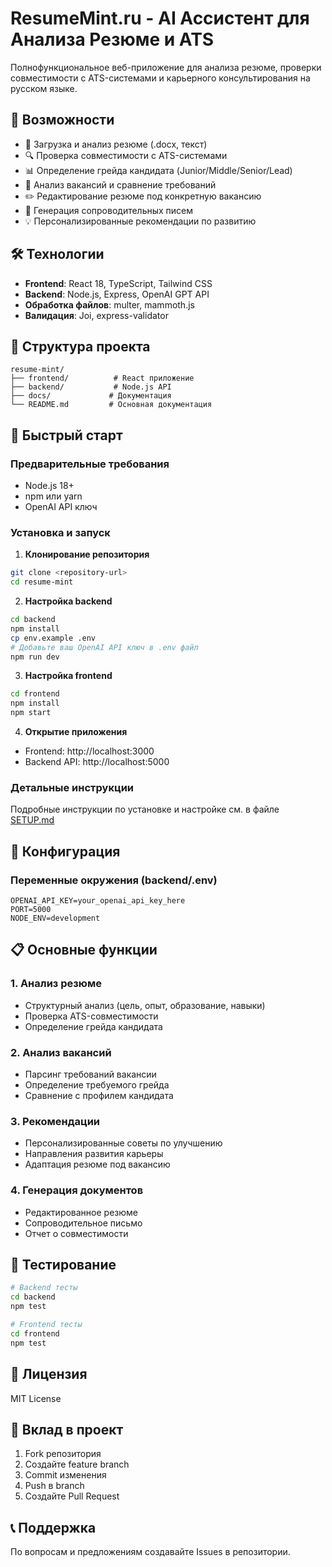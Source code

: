 # ResumeMint.ru - AI Ассистент для Анализа Резюме и ATS

Полнофункциональное веб-приложение для анализа резюме, проверки совместимости с ATS-системами и карьерного консультирования на русском языке.

## 🚀 Возможности

- 📄 Загрузка и анализ резюме (.docx, текст)
- 🔍 Проверка совместимости с ATS-системами
- 📊 Определение грейда кандидата (Junior/Middle/Senior/Lead)
- 🎯 Анализ вакансий и сравнение требований
- ✏️ Редактирование резюме под конкретную вакансию
- 📝 Генерация сопроводительных писем
- 💡 Персонализированные рекомендации по развитию

## 🛠 Технологии

- **Frontend**: React 18, TypeScript, Tailwind CSS
- **Backend**: Node.js, Express, OpenAI GPT API
- **Обработка файлов**: multer, mammoth.js
- **Валидация**: Joi, express-validator

## 📁 Структура проекта

```
resume-mint/
├── frontend/          # React приложение
├── backend/           # Node.js API
├── docs/             # Документация
└── README.md         # Основная документация
```

## 🚀 Быстрый старт

### Предварительные требования
- Node.js 18+
- npm или yarn
- OpenAI API ключ

### Установка и запуск

1. **Клонирование репозитория**
```bash
git clone <repository-url>
cd resume-mint
```

2. **Настройка backend**
```bash
cd backend
npm install
cp env.example .env
# Добавьте ваш OpenAI API ключ в .env файл
npm run dev
```

3. **Настройка frontend**
```bash
cd frontend
npm install
npm start
```

4. **Открытие приложения**
- Frontend: http://localhost:3000
- Backend API: http://localhost:5000

### Детальные инструкции
Подробные инструкции по установке и настройке см. в файле [SETUP.md](SETUP.md)

## 🔧 Конфигурация

### Переменные окружения (backend/.env)
```
OPENAI_API_KEY=your_openai_api_key_here
PORT=5000
NODE_ENV=development
```

## 📋 Основные функции

### 1. Анализ резюме
- Структурный анализ (цель, опыт, образование, навыки)
- Проверка ATS-совместимости
- Определение грейда кандидата

### 2. Анализ вакансий
- Парсинг требований вакансии
- Определение требуемого грейда
- Сравнение с профилем кандидата

### 3. Рекомендации
- Персонализированные советы по улучшению
- Направления развития карьеры
- Адаптация резюме под вакансию

### 4. Генерация документов
- Редактированное резюме
- Сопроводительное письмо
- Отчет о совместимости

## 🧪 Тестирование

```bash
# Backend тесты
cd backend
npm test

# Frontend тесты
cd frontend
npm test
```

## 📝 Лицензия

MIT License

## 🤝 Вклад в проект

1. Fork репозитория
2. Создайте feature branch
3. Commit изменения
4. Push в branch
5. Создайте Pull Request

## 📞 Поддержка

По вопросам и предложениям создавайте Issues в репозитории.
